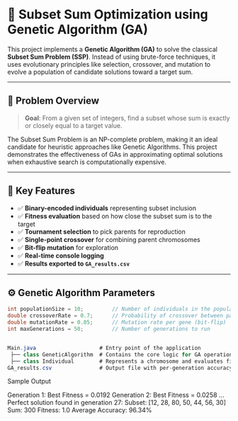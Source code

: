 # 🧬 Subset Sum Optimization using Genetic Algorithm (GA)

This project implements a **Genetic Algorithm (GA)** to solve the classical **Subset Sum Problem (SSP)**. Instead of using brute-force techniques, it uses evolutionary principles like selection, crossover, and mutation to evolve a population of candidate solutions toward a target sum.

---

## 🧠 Problem Overview

> **Goal**: From a given set of integers, find a subset whose sum is exactly or closely equal to a target value.

The Subset Sum Problem is an NP-complete problem, making it an ideal candidate for heuristic approaches like Genetic Algorithms. This project demonstrates the effectiveness of GAs in approximating optimal solutions when exhaustive search is computationally expensive.

---

## 🧰 Key Features

- ✅ **Binary-encoded individuals** representing subset inclusion
- ✅ **Fitness evaluation** based on how close the subset sum is to the target
- ✅ **Tournament selection** to pick parents for reproduction
- ✅ **Single-point crossover** for combining parent chromosomes
- ✅ **Bit-flip mutation** for exploration
- ✅ **Real-time console logging**
- ✅ **Results exported to `GA_results.csv`**

---

## ⚙️ Genetic Algorithm Parameters

```java
int populationSize = 10;         // Number of individuals in the population
double crossoverRate = 0.7;      // Probability of crossover between pairs
double mutationRate = 0.05;      // Mutation rate per gene (bit-flip)
int maxGenerations = 50;         // Number of generations to run


Main.java                    # Entry point of the application
 ├── class GeneticAlgorithm  # Contains the core logic for GA operations
 ├── class Individual        # Represents a chromosome and evaluates fitness
GA_results.csv               # Output file with per-generation accuracy data

```

Sample Output

Generation 1: Best Fitness = 0.0192
Generation 2: Best Fitness = 0.0258
...
Perfect solution found in generation 27: 
Subset: [12, 28, 80, 50, 44, 56, 30]
Sum: 300
Fitness: 1.0
Average Accuracy: 96.34%
